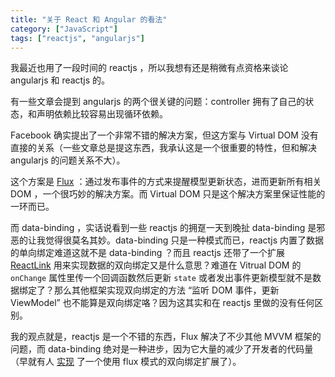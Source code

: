 ```yaml
---
title: "关于 React 和 Angular 的看法"
category: ["JavaScript"]
tags: ["reactjs", "angularjs"]
---
```


我最近也用了一段时间的 reactjs ，所以我想有还是稍微有点资格来谈论 angularjs 和 reactjs 的。

有一些文章会提到 angularjs 的两个很关键的问题：controller 拥有了自己的状态，和声明依赖比较容易出现循环依赖。

Facebook 确实提出了一个非常不错的解决方案，但这方案与 Virtual DOM 没有直接的关系（一些文章总是提这东西，我承认这是一个很重要的特性，但和解决 angularjs 的问题关系不大）。

这个方案是 [Flux](http://facebook.github.io/flux/) ：通过发布事件的方式来提醒模型更新状态，进而更新所有相关 DOM ，一个很巧妙的解决方案。而 Virtual DOM 只是这个解决方案里保证性能的一环而已。

而 data-binding ，实话说看到一些 reactjs 的拥趸一天到晚扯 data-binding 是邪恶的让我觉得很莫名其妙。data-binding 只是一种模式而已，reactjs 内置了数据的单向绑定难道这就不是 data-binding ？而且 reactjs 还带了一个扩展 [ReactLink](http://facebook.github.io/react/docs/two-way-binding-helpers.html) 用来实现数据的双向绑定又是什么意思？难道在 Vitrual DOM 的 `onChange` 属性里传一个回调函数然后更新 `state` 或者发出事件更新模型就不是数据绑定了？那么其他框架实现双向绑定的方法 “监听 DOM 事件，更新 ViewModel” 也不能算是双向绑定咯？因为这其实和在 reactjs 里做的没有任何区别。

我的观点就是，reactjs 是一个不错的东西，Flux 解决了不少其他 MVVM 框架的问题，而 data-binding 绝对是一种进步，因为它大量的减少了开发者的代码量（早就有人 [实现](https://github.com/spoike/refluxjs#using-refluxconnect) 了一个使用 flux 模式的双向绑定扩展了）。
